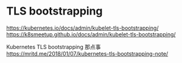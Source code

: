 # TLS bootstrapping

https://kubernetes.io/docs/admin/kubelet-tls-bootstrapping/  
https://k8smeetup.github.io/docs/admin/kubelet-tls-bootstrapping/  

Kubernetes TLS bootstrapping 那点事  
https://mritd.me/2018/01/07/kubernetes-tls-bootstrapping-note/  
